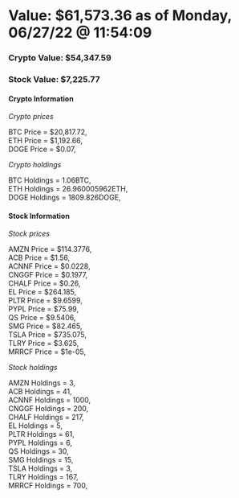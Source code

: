 # Value: $61,573.36 as of Monday, 06/27/22 @ 11:54:09 

### Crypto Value: $54,347.59

### Stock Value: $7,225.77

#### Crypto Information 
*Crypto prices* 

BTC Price = $20,817.72,  
ETH Price = $1,192.66,  
DOGE Price = $0.07,  


*Crypto holdings* 

BTC Holdings = 1.06BTC,  
ETH Holdings = 26.960005962ETH,  
DOGE Holdings = 1809.826DOGE,  


#### Stock Information 

*Stock prices* 

AMZN Price = $114.3776,  
ACB Price = $1.56,  
ACNNF Price = $0.0228,  
CNGGF Price = $0.1977,  
CHALF Price = $0.26,  
EL Price = $264.185,  
PLTR Price = $9.6599,  
PYPL Price = $75.99,  
QS Price = $9.5406,  
SMG Price = $82.465,  
TSLA Price = $735.075,  
TLRY Price = $3.625,  
MRRCF Price = $1e-05,  


*Stock holdings* 

AMZN Holdings = 3,  
ACB Holdings = 41,  
ACNNF Holdings = 1000,  
CNGGF Holdings = 200,  
CHALF Holdings = 217,  
EL Holdings = 5,  
PLTR Holdings = 61,  
PYPL Holdings = 6,  
QS Holdings = 30,  
SMG Holdings = 15,  
TSLA Holdings = 3,  
TLRY Holdings = 167,  
MRRCF Holdings = 700,  


